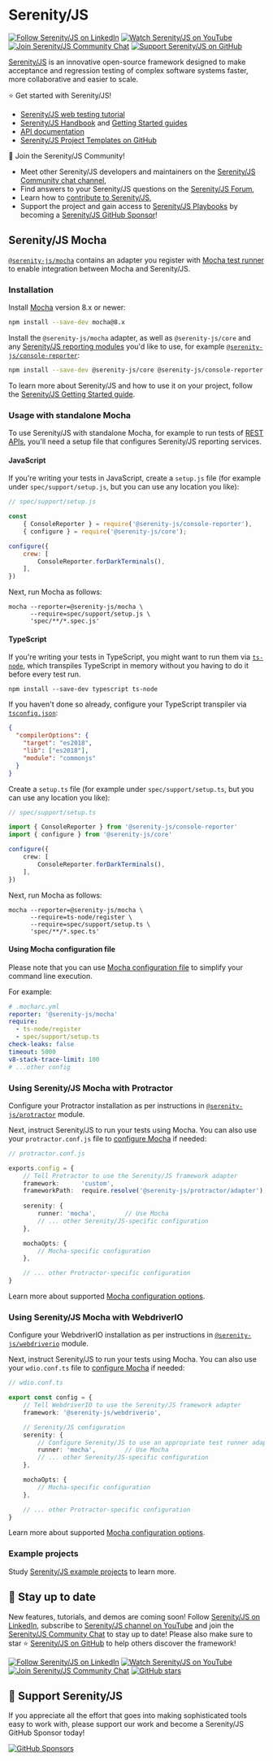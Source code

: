 # Serenity/JS

[![Follow Serenity/JS on LinkedIn](https://img.shields.io/badge/Follow-Serenity%2FJS%20-0077B5?logo=linkedin)](https://www.linkedin.com/company/serenity-js)
[![Watch Serenity/JS on YouTube](https://img.shields.io/badge/Watch-@serenity--js-E62117?logo=youtube)](https://www.youtube.com/@serenity-js)
[![Join Serenity/JS Community Chat](https://img.shields.io/badge/Chat-Serenity%2FJS%20Community-FBD30B?logo=matrix)](https://matrix.to/#/#serenity-js:gitter.im)
[![Support Serenity/JS on GitHub](https://img.shields.io/badge/Support-@serenity--js-703EC8?logo=github)](https://github.com/sponsors/serenity-js)

[Serenity/JS](https://serenity-js.org) is an innovative open-source framework designed to make acceptance and regression testing
of complex software systems faster, more collaborative and easier to scale.

⭐️ Get started with Serenity/JS!
- [Serenity/JS web testing tutorial](https://serenity-js.org/handbook/web-testing/your-first-web-scenario)
- [Serenity/JS Handbook](https://serenity-js.org/handbook) and [Getting Started guides](https://serenity-js.org/handbook/getting-started/)
- [API documentation](https://serenity-js.org/api/core)
- [Serenity/JS Project Templates on GitHub](https://serenity-js.org/handbook/getting-started#serenityjs-project-templates)

👋 Join the Serenity/JS Community!
- Meet other Serenity/JS developers and maintainers on the [Serenity/JS Community chat channel](https://matrix.to/#/#serenity-js:gitter.im),
- Find answers to your Serenity/JS questions on the [Serenity/JS Forum](https://github.com/orgs/serenity-js/discussions/categories/how-do-i),
- Learn how to [contribute to Serenity/JS](https://serenity-js.org/contributing),
- Support the project and gain access to [Serenity/JS Playbooks](https://github.com/serenity-js/playbooks) by becoming a [Serenity/JS GitHub Sponsor](https://github.com/sponsors/serenity-js)!

## Serenity/JS Mocha

[`@serenity-js/mocha`](https://serenity-js.org/api/mocha/) contains an adapter you register with [Mocha test runner](https://mochajs.org/) to enable integration between Mocha and Serenity/JS.

### Installation

Install [Mocha](https://mochajs.org/) version 8.x or newer:

```sh
npm install --save-dev mocha@8.x
```

Install the `@serenity-js/mocha` adapter, as well as `@serenity-js/core` and any [Serenity/JS reporting modules](https://serenity-js.org/api/console-reporter/) you'd like to use, for example [`@serenity-js/console-reporter`](https://serenity-js.org/api/console-reporter/):

```sh
npm install --save-dev @serenity-js/core @serenity-js/console-reporter @serenity-js/mocha
```

To learn more about Serenity/JS and how to use it on your project, follow the [Serenity/JS Getting Started guide](https://serenity-js.org/handbook/getting-started/).

### Usage with standalone Mocha

To use Serenity/JS with standalone Mocha, for example to run tests of [REST APIs](https://serenity-js/api/rest),
you'll need a setup file that configures Serenity/JS reporting services.

#### JavaScript

If you're writing your tests in JavaScript, create a `setup.js` file (for example under `spec/support/setup.js`, but you can use any location you like):

```javascript
// spec/support/setup.js

const 
    { ConsoleReporter } = require('@serenity-js/console-reporter'),
    { configure } = require('@serenity-js/core');

configure({
    crew: [
        ConsoleReporter.forDarkTerminals(),
    ],
})
```

Next, run Mocha as follows:

```console
mocha --reporter=@serenity-js/mocha \
      --require=spec/support/setup.js \
      'spec/**/*.spec.js'
```

#### TypeScript

If you're writing your tests in TypeScript, you might want to run them via [`ts-node`](https://www.npmjs.com/package/ts-node), which transpiles TypeScript in memory without you having to do it before every test run.

```
npm install --save-dev typescript ts-node
```

If you haven't done so already, configure your TypeScript transpiler via [`tsconfig.json`](https://www.typescriptlang.org/docs/handbook/tsconfig-json.html):

```json
{
  "compilerOptions": {
    "target": "es2018",
    "lib": ["es2018"],
    "module": "commonjs"
  }
}
```

Create a `setup.ts` file (for example under `spec/support/setup.ts`, but you can use any location you like):

```typescript
// spec/support/setup.ts

import { ConsoleReporter } from '@serenity-js/console-reporter'
import { configure } from '@serenity-js/core'

configure({
    crew: [
        ConsoleReporter.forDarkTerminals(),
    ],
})
```

Next, run Mocha as follows: 

```
mocha --reporter=@serenity-js/mocha \
      --require=ts-node/register \
      --require=spec/support/setup.ts \
      'spec/**/*.spec.ts'
```

#### Using Mocha configuration file

Please note that you can use [Mocha configuration file](https://mochajs.org/#configuring-mocha-nodejs)
to simplify your command line execution.

For example:

```yaml
# .mocharc.yml
reporter: '@serenity-js/mocha'
require:
  - ts-node/register
  - spec/support/setup.ts
check-leaks: false
timeout: 5000
v8-stack-trace-limit: 100
# ...other config
```

### Using Serenity/JS Mocha with Protractor

Configure your Protractor installation as per instructions in [`@serenity-js/protractor`](https://serenity-js.org/api/protractor/) module.

Next, instruct Serenity/JS to run your tests using Mocha. You can also use your `protractor.conf.js` file to [configure Mocha](https://serenity-js.org/api/mocha-adapter/interface/MochaConfig/) if needed:

```typescript title="protractor.conf.js"
// protractor.conf.js

exports.config = {
    // Tell Protractor to use the Serenity/JS framework adapter
    framework:      'custom',
    frameworkPath:  require.resolve('@serenity-js/protractor/adapter'),
  
    serenity: {
        runner: 'mocha',        // Use Mocha
        // ... other Serenity/JS-specific configuration
    },

    mochaOpts: {
        // Mocha-specific configuration
    },

    // ... other Protractor-specific configuration   
}
```

Learn more about supported [Mocha configuration options](https://serenity-js.org/api/mocha-adapter/interface/MochaConfig/).

### Using Serenity/JS Mocha with WebdriverIO

Configure your WebdriverIO installation as per instructions in [`@serenity-js/webdriverio`](https://serenity-js.org/api/webdriverio/) module.

Next, instruct Serenity/JS to run your tests using Mocha. You can also use your `wdio.conf.ts` file to [configure Mocha](https://serenity-js.org/api/mocha-adapter/interface/MochaConfig/) if needed:

```typescript title="wdio.conf.ts"
// wdio.conf.ts

export const config = {
    // Tell WebdriverIO to use the Serenity/JS framework adapter
    framework: '@serenity-js/webdriverio',

    // Serenity/JS configuration
    serenity: {
        // Configure Serenity/JS to use an appropriate test runner adapter
        runner: 'mocha',        // Use Mocha
        // ... other Serenity/JS-specific configuration
    },

    mochaOpts: {
        // Mocha-specific configuration
    },

    // ... other Protractor-specific configuration   
}
```

Learn more about supported [Mocha configuration options](https://serenity-js.org/api/mocha-adapter/interface/MochaConfig/).


### Example projects

Study [Serenity/JS example projects](https://github.com/serenity-js/serenity-js/tree/main/examples) to learn more. 

## 📣 Stay up to date

New features, tutorials, and demos are coming soon!
Follow [Serenity/JS on LinkedIn](https://www.linkedin.com/company/serenity-js),
subscribe to [Serenity/JS channel on YouTube](https://www.youtube.com/@serenity-js) and join the [Serenity/JS Community Chat](https://matrix.to/#/#serenity-js:gitter.im) to stay up to date!
Please also make sure to star ⭐️ [Serenity/JS on GitHub](https://github.com/serenity-js/serenity-js) to help others discover the framework!

[![Follow Serenity/JS on LinkedIn](https://img.shields.io/badge/Follow-Serenity%2FJS%20-0077B5?logo=linkedin)](https://www.linkedin.com/company/serenity-js)
[![Watch Serenity/JS on YouTube](https://img.shields.io/badge/Watch-@serenity--js-E62117?logo=youtube)](https://www.youtube.com/@serenity-js)
[![Join Serenity/JS Community Chat](https://img.shields.io/badge/Chat-Serenity%2FJS%20Community-FBD30B?logo=matrix)](https://matrix.to/#/#serenity-js:gitter.im)
[![GitHub stars](https://img.shields.io/github/stars/serenity-js/serenity-js?label=Serenity%2FJS&logo=github&style=badge)](https://github.com/serenity-js/serenity-js)

## 💛 Support Serenity/JS

If you appreciate all the effort that goes into making sophisticated tools easy to work with, please support our work and become a Serenity/JS GitHub Sponsor today!

[![GitHub Sponsors](https://img.shields.io/badge/Support%20@serenity%2FJS-703EC8?style=for-the-badge&logo=github&logoColor=white)](https://github.com/sponsors/serenity-js)
